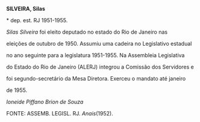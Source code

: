 **SILVEIRA, Silas**



\* dep. est. RJ 1951-1955.



*Silas Silveira* foi eleito deputado no estado do Rio de Janeiro nas

eleições de outubro de 1950. Assumiu uma cadeira no Legislativo estadual

no ano seguinte para a legislatura 1951-1955. Na Assembleia Legislativa

do Estado do Rio de Janeiro (ALERJ) integrou a Comissão dos Servidores e

foi segundo-secretário da Mesa Diretora. Exerceu o mandato até janeiro

de 1955.



*Ioneide Piffano Brion de Souza*



FONTE: ASSEMB. LEGISL. RJ. *Anais*(1952).

